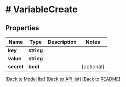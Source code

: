 # # VariableCreate

## Properties

Name | Type | Description | Notes
------------ | ------------- | ------------- | -------------
**key** | **string** |  |
**value** | **string** |  |
**secret** | **bool** |  | [optional]

[[Back to Model list]](../../README.md#models) [[Back to API list]](../../README.md#endpoints) [[Back to README]](../../README.md)
